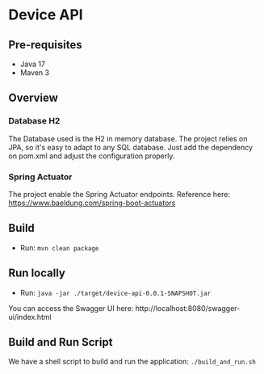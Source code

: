 
# Device API

## Pre-requisites

* Java 17
* Maven 3

## Overview

### Database H2

The Database used is the H2 in memory database.
The project relies on JPA, so it's easy to adapt to any SQL database. Just add the dependency on pom.xml and adjust the configuration properly.

### Spring Actuator

The project enable the Spring Actuator endpoints.
Reference here: https://www.baeldung.com/spring-boot-actuators

## Build 

* Run: `mvn clean package`

## Run locally

* Run: `java -jar ./target/device-api-0.0.1-SNAPSHOT.jar`

You can access the Swagger UI here: http://localhost:8080/swagger-ui/index.html


## Build and Run Script

We have a shell script to build and run the application: `./build_and_run.sh`